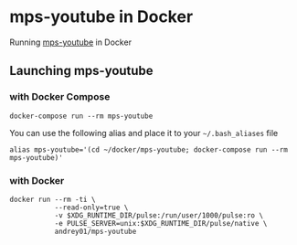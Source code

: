 # mps-youtube in Docker

Running [mps-youtube](https://github.com/mps-youtube/mps-youtube) in Docker


## Launching mps-youtube

### with Docker Compose

```
docker-compose run --rm mps-youtube
```

You can use the following alias and place it to your `~/.bash_aliases` file

```
alias mps-youtube='(cd ~/docker/mps-youtube; docker-compose run --rm mps-youtube)'
```

### with Docker

```
docker run --rm -ti \
           --read-only=true \
           -v $XDG_RUNTIME_DIR/pulse:/run/user/1000/pulse:ro \
           -e PULSE_SERVER=unix:$XDG_RUNTIME_DIR/pulse/native \
           andrey01/mps-youtube
```
